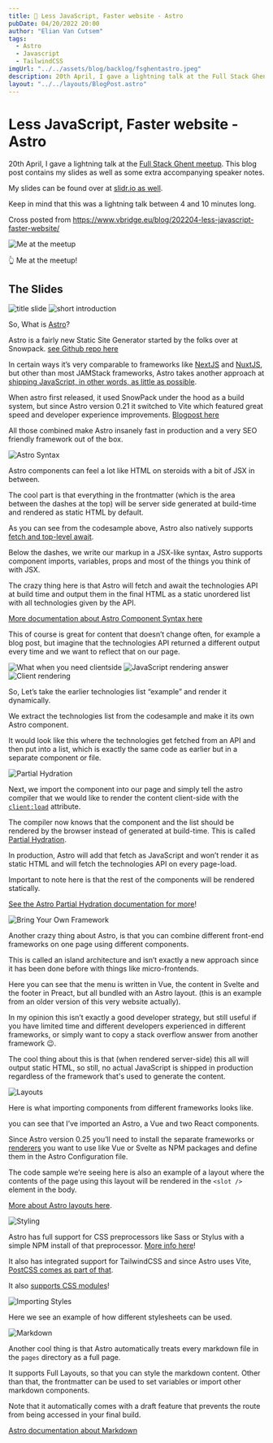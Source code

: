 ```yaml
---
title: 🎤 Less JavaScript, Faster website - Astro
pubDate: 04/20/2022 20:00
author: "Elian Van Cutsem"
tags:
  - Astro
  - Javascript
  - TailwindCSS
imgUrl: "../../assets/blog/backlog/fsghentastro.jpeg"
description: 20th April, I gave a lightning talk at the Full Stack Ghent meetup. This blog post contains my slides as well as some extra accompanying speaker notes.
layout: "../../layouts/BlogPost.astro"
---
```


# Less JavaScript, Faster website - Astro

20th April, I gave a lightning talk at the [Full Stack Ghent meetup](https://www.meetup.com/fullstackghent/events/284612742/). This blog post contains my slides as well as some extra accompanying speaker notes.

My slides can be found over at [slidr.io as well](https://slidr.io/ElianVanCutsem/astro-less-javascript-faster-website).

Keep in mind that this was a lightning talk between 4 and 10 minutes long.

Cross posted from <https://www.vbridge.eu/blog/202204-less-javascript-faster-website/>

![Me at the meetup](https://i.imgur.com/zHKeWzx.jpg)

👆 Me at the meetup!

## The Slides

![title slide](https://i.imgur.com/XV7kLnx.png)
![short introduction](https://i.imgur.com/6E3bXs6.png)

So, What is [Astro](https://astro.build)?

Astro is a fairly new Static Site Generator started by the folks over at Snowpack. [see Github repo here](https://github.com/withastro/astro)

In certain ways it’s very comparable to frameworks like [NextJS](https://nextjs.org/) and [NuxtJS](https://nuxtjs.org), but other than most JAMStack frameworks, Astro takes another approach at [shipping JavaScript, in other words, as little as possible](https://astro.build/#more-html-less-javascript).

When astro first released, it used SnowPack under the hood as a build system, but since Astro version 0.21 it switched to Vite which featured great speed and developer experience improvements. [Blogpost here](https://astro.build/blog/astro-021-release/)

All those combined make Astro insanely fast in production and a very SEO friendly framework out of the box.

![Astro Syntax](https://i.imgur.com/6DPxxNK.png)

Astro components can feel a lot like HTML on steroids with a bit of JSX in between.

The cool part is that everything in the frontmatter (which is the area between the dashes at the top) will be server side generated at build-time and rendered as static HTML by default.

As you can see from the codesample above, Astro also natively supports [fetch and top-level await](https://docs.astro.build/en/guides/data-fetching/#fetch-in-astro).

Below the dashes, we write our markup in a JSX-like syntax, Astro supports component imports, variables, props and most of the things you think of with JSX.

The crazy thing here is that Astro will fetch and await the technologies API at build time and output them in the final HTML as a static unordered list with all technologies given by the API.

[More documentation about Astro Component Syntax here](https://docs.astro.build/en/core-concepts/astro-components/)

This of course is great for content that doesn’t change often, for example a blog post, but imagine that the technologies API returned a different output every time and we want to reflect that on our page.

![What when you need clientside](https://i.imgur.com/CbLNlvM.png)
![JavaScript rendering answer](https://i.imgur.com/WXE4CZ5.png)
![Client rendering](https://i.imgur.com/r73UVKQ.png)

So, Let’s take the earlier technologies list “example” and render it dynamically.

We extract the technologies list from the codesample and make it its own Astro component.

It would look like this where the technologies get fetched from an API and then put into a list, which is exactly the same code as earlier but in a separate component or file.

![Partial Hydration](https://i.imgur.com/q3gd39o.png)

Next, we import the component into our page and simply tell the astro compiler that we would like to render the content client-side with the [`client:load`](https://docs.astro.build/en/reference/directives-reference/#client-directives) attribute.

The compiler now knows that the component and the list should be rendered by the browser instead of generated at build-time. This is called [Partial Hydration](https://docs.astro.build/en/core-concepts/partial-hydration/).

In production, Astro will add that fetch as JavaScript and won’t render it as static HTML and will fetch the technologies API on every page-load.

Important to note here is that the rest of the components will be rendered statically.

[See the Astro Partial Hydration documentation for more](https://docs.astro.build/en/core-concepts/partial-hydration/)!

![Bring Your Own Framework](https://i.imgur.com/YxHAF3o.png)

Another crazy thing about Astro, is that you can combine different front-end frameworks on one page using different components.

This is called an island architecture and isn’t exactly a new approach since it has been done before with things like micro-frontends.

Here you can see that the menu is written in Vue, the content in Svelte and the footer in Preact, but all bundled with an Astro layout. (this is an example from an older version of this very website actually).

In my opinion this isn’t exactly a good developer strategy, but still useful if you have limited time and different developers experienced in different frameworks, or simply want to copy a stack overflow answer from another framework 😉.

The cool thing about this is that (when rendered server-side) this all will output static HTML, so still, no actual JavaScript is shipped in production regardless of the framework that's used to generate the content.

![Layouts](https://i.imgur.com/pcVK9zR.png)

Here is what importing components from different frameworks looks like.

you can see that I’ve imported an Astro, a Vue and two React components.

Since Astro version 0.25 you’ll need to install the separate frameworks or [renderers](https://docs.astro.build/en/core-concepts/framework-components/) you want to use like Vue or Svelte as NPM packages and define them in the Astro Configuration file.

The code sample we’re seeing here is also an example of a layout where the contents of the page using this layout will be rendered in the `<slot />` element in the body.

[More about Astro layouts here](https://docs.astro.build/en/core-concepts/layouts/).

![Styling](https://i.imgur.com/TUvf811.png)

Astro has full support for CSS preprocessors like Sass or Stylus with a simple NPM install of that preprocessor. [More info here](https://docs.astro.build/en/guides/styling/#css-preprocessors)!

It also has integrated support for TailwindCSS and since Astro uses Vite, [PostCSS comes as part of that](https://docs.astro.build/en/guides/styling/#postcss).

It also [supports CSS modules](https://docs.astro.build/en/guides/styling/#frameworks-and-libraries)!

![Importing Styles](https://i.imgur.com/TsO1cuq.png)

Here we see an example of how different stylesheets can be used.

![Markdown](https://i.imgur.com/b8BsF68.png)

Another cool thing is that Astro automatically treats every markdown file in the `pages` directory as a full page.

It supports Full Layouts, so that you can style the markdown content.
Other than that, the frontmatter can be used to set variables or import other markdown components.

Note that it automatically comes with a draft feature that prevents the route from being accessed in your final build.

[Astro documentation about Markdown](https://docs.astro.build/en/guides/markdown-content/)
